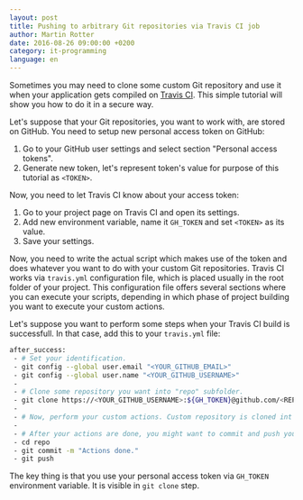 ```yaml
---
layout: post
title: Pushing to arbitrary Git repositories via Travis CI job
author: Martin Rotter
date: 2016-08-26 09:00:00 +0200
category: it-programming
language: en
---
```


Sometimes you may need to clone some custom Git repository and use it when your application gets compiled on [Travis CI](https://travis-ci.org/). This simple tutorial will show you how to do it in a secure way.
<!--more-->
Let's suppose that your Git repositories, you want to work with, are stored on GitHub. You need to setup new personal access token on GitHub:

1. Go to your GitHub user settings and select section "Personal access tokens".
2. Generate new token, let's represent token's value for purpose of this tutorial as `<TOKEN>`.

Now, you need to let Travis CI know about your access token:

1. Go to your project page on Travis CI and open its settings.
2. Add new environment variable, name it `GH_TOKEN` and set `<TOKEN>` as its value.
3. Save your settings.

Now, you need to write the actual script which makes use of the token and does whatever you want to do with your custom Git repositories. Travis CI works via `travis.yml` configuration file, which is placed usually in the root folder of your project. This configuration file offers several sections where you can execute your scripts, depending in which phase of project building you want to execute your custom actions.

Let's suppose you want to perform some steps when your Travis CI build is successfull. In that case, add this to your `travis.yml` file:

```bash
after_success:
 - # Set your identification.
 - git config --global user.email "<YOUR_GITHUB_EMAIL>"
 - git config --global user.name "<YOUR_GITHUB_USERNAME>"
 - 
 - # Clone some repository you want into "repo" subfolder.
 - git clone https://<YOUR_GITHUB_USERNAME>:${GH_TOKEN}@github.com/<REPO>.git ./repo
 - 
 - # Now, perform your custom actions. Custom repository is cloned int "repo" subfolder of PWD.
 - 
 - # After your actions are done, you might want to commit and push your changes.
 - cd repo
 - git commit -m "Actions done."
 - git push
```

The key thing is that you use your personal access token via `GH_TOKEN` environment variable. It is visible in `git clone` step.